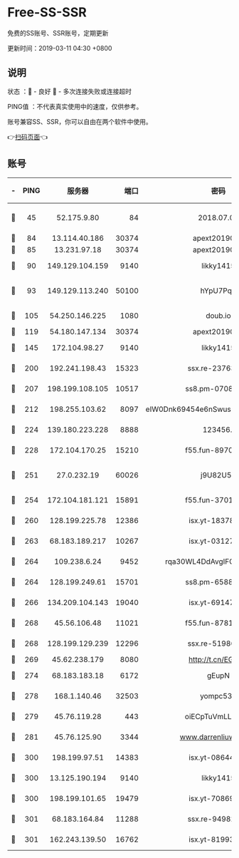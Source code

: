 # Free-SS-SSR

免费的SS账号、SSR账号，定期更新

更新时间：2019-03-11 04:30 +0800

## 说明

状态     ：🙂 - 良好 🙁 - 多次连接失败或连接超时

PING值   ：不代表真实使用中的速度，仅供参考。

账号兼容SS、SSR，你可以自由在两个软件中使用。

👉[扫码页面](https://liesauer.github.io/Free-SS-SSR/)👈

## 账号

|-|PING|服务器|端口|密码|加密方式|区域|
|:----:|:----:|:-----:|-----:|:----:|:----:|:----:|
|🙂|45|52.175.9.80|84|2018.07.07|chacha20-ietf-poly1305|HK|
|🙂|84|13.114.40.186|30374|apext2019006|chacha20|JP|
|🙂|85|13.231.97.18|30374|apext2019006|chacha20|JP|
|🙂|90|149.129.104.159|9140|likky1415|aes-256-cfb|HK|
|🙂|93|149.129.113.240|50100|hYpU7PqP|chacha20-ietf-poly1305|CN|
|🙂|105|54.250.146.225|1080|doub.io|aes-256-cfb|JP|
|🙂|119|54.180.147.134|30374|apext2019006|chacha20|KR|
|🙂|145|172.104.98.27|9140|likky1415|aes-256-cfb|JP|
|🙂|200|192.241.198.43|15323|ssx.re-23763475|aes-256-cfb|US|
|🙂|207|198.199.108.105|10517|ss8.pm-07082945|aes-256-cfb|US|
|🙂|212|198.255.103.62|8097|eIW0Dnk69454e6nSwuspv9DmS201tQ0D|aes-256-cfb|US|
|🙂|224|139.180.223.228|8888|123456..|aes-256-cfb|JP|
|🙂|228|172.104.170.25|15210|f55.fun-89704073|aes-256-cfb|SG|
|🙂|251|27.0.232.19|60026|j9U82U53|xchacha20-ietf-poly1305|HK|
|🙂|254|172.104.181.121|15891|f55.fun-37015759|aes-256-cfb|SG|
|🙂|260|128.199.225.78|12386|isx.yt-18378503|aes-256-cfb|SG|
|🙂|263|68.183.189.217|10267|isx.yt-03127031|aes-256-cfb|SG|
|🙂|264|109.238.6.24|9452|rqa30WL4DdAvgIFG6Fs3znzTa|aes-256-cfb|FR|
|🙂|264|128.199.249.61|15701|ss8.pm-65889965|aes-256-cfb|SG|
|🙂|266|134.209.104.143|19040|isx.yt-69147610|aes-256-cfb|SG|
|🙂|268|45.56.106.48|11021|f55.fun-87816355|aes-256-cfb|US|
|🙂|268|128.199.129.239|12296|ssx.re-51986565|aes-256-cfb|SG|
|🙂|269|45.62.238.179|8080|http://t.cn/EGJIyrl|rc4-md5|CA|
|🙂|274|68.183.183.18|6172|gEupN|aes-256-cfb|SG|
|🙂|278|168.1.140.46|32503|yompc535|aes-256-cfb|AU|
|🙂|279|45.76.119.28|443|oiECpTuVmLLxk4Ts|aes-256-cfb|AU|
|🙂|281|45.76.125.90|3344|www.darrenliuwei.com|aes-256-cfb|AU|
|🙂|300|198.199.97.51|14383|isx.yt-08644056|aes-256-cfb|US|
|🙂|300|13.125.190.194|9140|likky1415|aes-256-cfb|KR|
|🙂|300|198.199.101.65|19479|isx.yt-70869887|aes-256-cfb|US|
|🙂|301|68.183.164.84|11288|ssx.re-94982417|aes-256-cfb|US|
|🙂|301|162.243.139.50|16762|isx.yt-81993556|aes-256-cfb|US|
